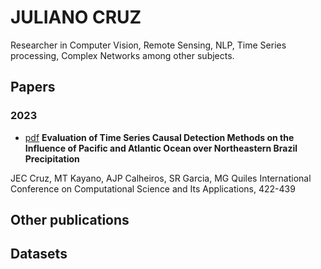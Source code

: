 # JULIANO CRUZ
Researcher in Computer Vision, Remote Sensing, NLP, Time Series processing, Complex Networks among other subjects. 

## Papers

### 2023
- [pdf]() **Evaluation of Time Series Causal Detection Methods on the Influence of Pacific and Atlantic Ocean over Northeastern Brazil Precipitation**

JEC Cruz, MT Kayano, AJP Calheiros, SR Garcia, MG Quiles
International Conference on Computational Science and Its Applications, 422-439

## Other publications

## Datasets
